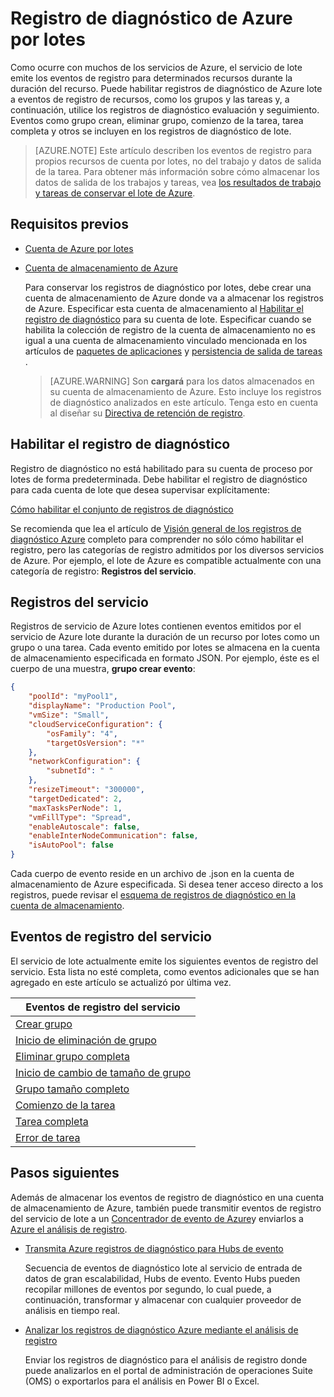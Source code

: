 <properties
   pageTitle="Registro de diagnóstico de Azure lote | Microsoft Azure"
   description="Grabar y analizar los eventos de registro de diagnóstico para recursos de la cuenta de Azure lote como grupos y las tareas."
   services="batch"
   documentationCenter=""
   authors="mmacy"
   manager="timlt"
   editor=""/>

<tags
   ms.service="batch"
   ms.devlang="na"
   ms.topic="article"
   ms.tgt_pltfrm="multiple"
   ms.workload="big-compute"
   ms.date="10/12/2016"
   ms.author="marsma"/>

# <a name="azure-batch-diagnostic-logging"></a>Registro de diagnóstico de Azure por lotes

Como ocurre con muchos de los servicios de Azure, el servicio de lote emite los eventos de registro para determinados recursos durante la duración del recurso. Puede habilitar registros de diagnóstico de Azure lote a eventos de registro de recursos, como los grupos y las tareas y, a continuación, utilice los registros de diagnóstico evaluación y seguimiento. Eventos como grupo crean, eliminar grupo, comienzo de la tarea, tarea completa y otros se incluyen en los registros de diagnóstico de lote.

>[AZURE.NOTE] Este artículo describen los eventos de registro para propios recursos de cuenta por lotes, no del trabajo y datos de salida de la tarea. Para obtener más información sobre cómo almacenar los datos de salida de los trabajos y tareas, vea [los resultados de trabajo y tareas de conservar el lote de Azure](batch-task-output.md).

## <a name="prerequisites"></a>Requisitos previos

* [Cuenta de Azure por lotes](batch-account-create-portal.md)

* [Cuenta de almacenamiento de Azure](../storage/storage-create-storage-account.md#create-a-storage-account)

  Para conservar los registros de diagnóstico por lotes, debe crear una cuenta de almacenamiento de Azure donde va a almacenar los registros de Azure. Especificar esta cuenta de almacenamiento al [Habilitar el registro de diagnóstico](#enable-diagnostic-logging) para su cuenta de lote. Especificar cuando se habilita la colección de registro de la cuenta de almacenamiento no es igual a una cuenta de almacenamiento vinculado mencionada en los artículos de [paquetes de aplicaciones](batch-application-packages.md) y [persistencia de salida de tareas](batch-task-output.md) .

  >[AZURE.WARNING] Son **cargará** para los datos almacenados en su cuenta de almacenamiento de Azure. Esto incluye los registros de diagnóstico analizados en este artículo. Tenga esto en cuenta al diseñar su [Directiva de retención de registro](../monitoring-and-diagnostics/monitoring-archive-diagnostic-logs.md).

## <a name="enable-diagnostic-logging"></a>Habilitar el registro de diagnóstico

Registro de diagnóstico no está habilitado para su cuenta de proceso por lotes de forma predeterminada. Debe habilitar el registro de diagnóstico para cada cuenta de lote que desea supervisar explícitamente:

[Cómo habilitar el conjunto de registros de diagnóstico](../monitoring-and-diagnostics/monitoring-overview-of-diagnostic-logs.md#how-to-enable-collection-of-diagnostic-logs)

Se recomienda que lea el artículo de [Visión general de los registros de diagnóstico Azure](../monitoring-and-diagnostics/monitoring-overview-of-diagnostic-logs.md) completo para comprender no sólo cómo habilitar el registro, pero las categorías de registro admitidos por los diversos servicios de Azure. Por ejemplo, el lote de Azure es compatible actualmente con una categoría de registro: **Registros del servicio**.

## <a name="service-logs"></a>Registros del servicio

Registros de servicio de Azure lotes contienen eventos emitidos por el servicio de Azure lote durante la duración de un recurso por lotes como un grupo o una tarea. Cada evento emitido por lotes se almacena en la cuenta de almacenamiento especificada en formato JSON. Por ejemplo, éste es el cuerpo de una muestra, **grupo crear evento**:

```json
{
    "poolId": "myPool1",
    "displayName": "Production Pool",
    "vmSize": "Small",
    "cloudServiceConfiguration": {
        "osFamily": "4",
        "targetOsVersion": "*"
    },
    "networkConfiguration": {
        "subnetId": " "
    },
    "resizeTimeout": "300000",
    "targetDedicated": 2,
    "maxTasksPerNode": 1,
    "vmFillType": "Spread",
    "enableAutoscale": false,
    "enableInterNodeCommunication": false,
    "isAutoPool": false
}
```

Cada cuerpo de evento reside en un archivo de .json en la cuenta de almacenamiento de Azure especificada. Si desea tener acceso directo a los registros, puede revisar el [esquema de registros de diagnóstico en la cuenta de almacenamiento](../monitoring-and-diagnostics/monitoring-archive-diagnostic-logs.md#schema-of-diagnostic-logs-in-the-storage-account).

## <a name="service-log-events"></a>Eventos de registro del servicio

El servicio de lote actualmente emite los siguientes eventos de registro del servicio. Esta lista no esté completa, como eventos adicionales que se han agregado en este artículo se actualizó por última vez.

| **Eventos de registro del servicio** |
| ------------------ |
| [Crear grupo][pool_create] |
| [Inicio de eliminación de grupo][pool_delete_start] |
| [Eliminar grupo completa][pool_delete_complete] |
| [Inicio de cambio de tamaño de grupo][pool_resize_start] |
| [Grupo tamaño completo][pool_resize_complete] |
| [Comienzo de la tarea][task_start] |
| [Tarea completa][task_complete] |
| [Error de tarea][task_fail] |

## <a name="next-steps"></a>Pasos siguientes

Además de almacenar los eventos de registro de diagnóstico en una cuenta de almacenamiento de Azure, también puede transmitir eventos de registro del servicio de lote a un [Concentrador de evento de Azure](../event-hubs/event-hubs-what-is-event-hubs.md)y enviarlos a [Azure el análisis de registro](../log-analytics/log-analytics-overview.md).

* [Transmita Azure registros de diagnóstico para Hubs de evento](../monitoring-and-diagnostics/monitoring-stream-diagnostic-logs-to-event-hubs.md)

  Secuencia de eventos de diagnóstico lote al servicio de entrada de datos de gran escalabilidad, Hubs de evento. Evento Hubs pueden recopilar millones de eventos por segundo, lo cual puede, a continuación, transformar y almacenar con cualquier proveedor de análisis en tiempo real.

* [Analizar los registros de diagnóstico Azure mediante el análisis de registro](../log-analytics/log-analytics-azure-storage-json.md)

  Enviar los registros de diagnóstico para el análisis de registro donde puede analizarlos en el portal de administración de operaciones Suite (OMS) o exportarlos para el análisis en Power BI o Excel.

[pool_create]: https://msdn.microsoft.com/library/azure/mt743615.aspx
[pool_delete_start]: https://msdn.microsoft.com/library/azure/mt743610.aspx
[pool_delete_complete]: https://msdn.microsoft.com/library/azure/mt743618.aspx
[pool_resize_start]: https://msdn.microsoft.com/library/azure/mt743609.aspx
[pool_resize_complete]: https://msdn.microsoft.com/library/azure/mt743608.aspx
[task_start]: https://msdn.microsoft.com/library/azure/mt743616.aspx
[task_complete]: https://msdn.microsoft.com/library/azure/mt743612.aspx
[task_fail]: https://msdn.microsoft.com/library/azure/mt743607.aspx
